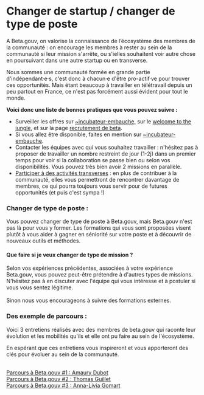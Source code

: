 # Changer de startup / changer de type de poste

A Beta.gouv, on valorise la connaissance de l’écosystème des membres de la communauté : on encourage les membres à rester au sein de la communauté si leur mission s'arrête, ou s'ielles souhaitent voir autre chose en poursuivant dans une autre startup ou en transverse.

Nous sommes une communauté formée en grande partie d'indépendant·e·s, c'est donc à chacun·e d'être pro-actif·ve pour trouver ces opportunités. Mais étant beaucoup à travailler en télétravail depuis un peu partout en France, ce n'est pas forcément aussi évident pour tout le monde.

**Voici donc une liste de bonnes pratiques que vous pouvez suivre :**

* Surveiller les offres sur [\~incubateur-embauche,](https://mattermost.incubateur.net/betagouv/channels/incubateur-embauche) sur le [welcome to the jungle](https://www.welcometothejungle.com/fr/companies/communaute-beta-gouv), et sur la page [recrutement de beta](https://beta.gouv.fr/recrutement/).
* Si vous allez être disponible, faites en mention sur [\~incubateur-embauche](https://mattermost.incubateur.net/betagouv/channels/incubateur-embauche).
* Contacter les équipes avec qui vous souhaitez travailler : n'hésitez pas à proposer de travailler un nombre restreint de jour (1-2j) dans un premier temps pour voir si la collaboration se passe bien ou selon vos disponibilités. Vous pouvez très bien avoir 2 missions en parallèle.
* [Participer à des activités transverses](../actions-transverses/) : en plus de contribuer à la communauté, elles vous permettront de rencontrer davantage de membres, ce qui pourra toujours vous servir pour de futures opportunités (et puis c'est sympa !)

### Changer de type de poste :

Vous pouvez changer de type de poste à Beta.gouv, mais Beta.gouv n'est pas là pour vous y former. Les formations qui vous sont proposées visent plutôt à vous aider à gagner en séniorité sur votre poste et à découvrir de nouveaux outils et méthodes.

#### Que faire si je veux changer de type de mission ?

Selon vos expériences précédentes, associées à votre expérience Beta.gouv, vous pouvez peut-être prétendre à d'autres types de missions. N'hésitez pas à en discuter avec l'équipe qui vous intéresse et à postuler si vous vous sentez légitime.\
\
Sinon nous vous encourageons à suivre des formations externes.

### Des exemple de parcours :

Voici 3 entretiens réalisés avec des membres de beta.gouv qui raconte leur évolution et les mobilités qu'ils et elle ont pu faire au sein de l'écosystème.

En espérant que ces entretiens vous inspireront et vous apporteront des clés pour évoluer au sein de la communauté.

\
[Parcours à Beta.gouv #1 : Amaury Dubot](https://blog.beta.gouv.fr/general/2022/09/15/parcours-a-beta-gouv-fr-1-amaury-dubot/)\
[Parcours à Beta.gouv #2 : Thomas Guillet](https://blog.beta.gouv.fr/general/2022/09/15/parcours-a-beta-gouv-fr-2-thomas-guillet/)\
[Parcours à Beta.gouv #3 : Anna-Livia Gomart](https://blog.beta.gouv.fr/general/2022/09/15/parcours-a-beta-gouv-fr-3-anna-livia-gomart/)
